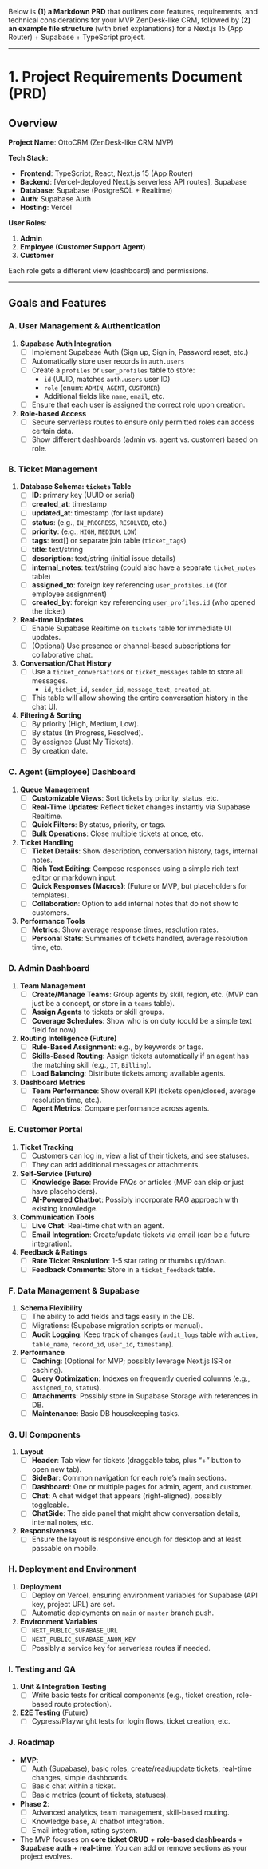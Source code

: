 Below is **(1) a Markdown PRD** that outlines core features, requirements, and technical considerations for your MVP ZenDesk-like CRM, followed by **(2) an example file structure** (with brief explanations) for a Next.js 15 (App Router) + Supabase + TypeScript project.

---

# 1. Project Requirements Document (PRD)

## Overview

**Project Name**: OttoCRM (ZenDesk-like CRM MVP)

**Tech Stack**:  
- **Frontend**: TypeScript, React, Next.js 15 (App Router)  
- **Backend**: [Vercel-deployed Next.js serverless API routes], Supabase  
- **Database**: Supabase (PostgreSQL + Realtime)  
- **Auth**: Supabase Auth  
- **Hosting**: Vercel

**User Roles**:
1. **Admin** 
2. **Employee (Customer Support Agent)**
3. **Customer**

Each role gets a different view (dashboard) and permissions.

---

## Goals and Features

### A. User Management & Authentication
1. **Supabase Auth Integration**  
   - [ ] Implement Supabase Auth (Sign up, Sign in, Password reset, etc.)  
   - [ ] Automatically store user records in `auth.users`  
   - [ ] Create a `profiles` or `user_profiles` table to store:
     - `id` (UUID, matches `auth.users` user ID)  
     - `role` (enum: `ADMIN`, `AGENT`, `CUSTOMER`)  
     - Additional fields like `name`, `email`, etc.  
   - [ ] Ensure that each user is assigned the correct role upon creation.
2. **Role-based Access**  
   - [ ] Secure serverless routes to ensure only permitted roles can access certain data.  
   - [ ] Show different dashboards (admin vs. agent vs. customer) based on role.

### B. Ticket Management
1. **Database Schema: `tickets` Table**  
   - [ ] **ID**: primary key (UUID or serial)  
   - [ ] **created_at**: timestamp  
   - [ ] **updated_at**: timestamp (for last update)  
   - [ ] **status**: (e.g., `IN_PROGRESS`, `RESOLVED`, etc.)  
   - [ ] **priority**: (e.g., `HIGH`, `MEDIUM`, `LOW`)  
   - [ ] **tags**: text[] or separate join table (`ticket_tags`)  
   - [ ] **title**: text/string  
   - [ ] **description**: text/string (initial issue details)  
   - [ ] **internal_notes**: text/string (could also have a separate `ticket_notes` table)  
   - [ ] **assigned_to**: foreign key referencing `user_profiles.id` (for employee assignment)  
   - [ ] **created_by**: foreign key referencing `user_profiles.id` (who opened the ticket)
2. **Real-time Updates**  
   - [ ] Enable Supabase Realtime on `tickets` table for immediate UI updates.  
   - [ ] (Optional) Use presence or channel-based subscriptions for collaborative chat.
3. **Conversation/Chat History**  
   - [ ] Use a `ticket_conversations` or `ticket_messages` table to store all messages.  
     - `id`, `ticket_id`, `sender_id`, `message_text`, `created_at`.  
   - [ ] This table will allow showing the entire conversation history in the chat UI.
4. **Filtering & Sorting**  
   - [ ] By priority (High, Medium, Low).  
   - [ ] By status (In Progress, Resolved).  
   - [ ] By assignee (Just My Tickets).  
   - [ ] By creation date.

### C. Agent (Employee) Dashboard
1. **Queue Management**  
   - [ ] **Customizable Views**: Sort tickets by priority, status, etc.  
   - [ ] **Real-Time Updates**: Reflect ticket changes instantly via Supabase Realtime.  
   - [ ] **Quick Filters**: By status, priority, or tags.  
   - [ ] **Bulk Operations**: Close multiple tickets at once, etc.
2. **Ticket Handling**  
   - [ ] **Ticket Details**: Show description, conversation history, tags, internal notes.  
   - [ ] **Rich Text Editing**: Compose responses using a simple rich text editor or markdown input.  
   - [ ] **Quick Responses (Macros)**: (Future or MVP, but placeholders for templates).  
   - [ ] **Collaboration**: Option to add internal notes that do not show to customers.
3. **Performance Tools**  
   - [ ] **Metrics**: Show average response times, resolution rates.  
   - [ ] **Personal Stats**: Summaries of tickets handled, average resolution time, etc.

### D. Admin Dashboard
1. **Team Management**  
   - [ ] **Create/Manage Teams**: Group agents by skill, region, etc. (MVP can just be a concept, or store in a `teams` table).  
   - [ ] **Assign Agents** to tickets or skill groups.  
   - [ ] **Coverage Schedules**: Show who is on duty (could be a simple text field for now).  
2. **Routing Intelligence (Future)**  
   - [ ] **Rule-Based Assignment**: e.g., by keywords or tags.  
   - [ ] **Skills-Based Routing**: Assign tickets automatically if an agent has the matching skill (e.g., `IT`, `Billing`).  
   - [ ] **Load Balancing**: Distribute tickets among available agents.
3. **Dashboard Metrics**  
   - [ ] **Team Performance**: Show overall KPI (tickets open/closed, average resolution time, etc.).  
   - [ ] **Agent Metrics**: Compare performance across agents.

### E. Customer Portal
1. **Ticket Tracking**  
   - [ ] Customers can log in, view a list of their tickets, and see statuses.  
   - [ ] They can add additional messages or attachments.
2. **Self-Service (Future)**  
   - [ ] **Knowledge Base**: Provide FAQs or articles (MVP can skip or just have placeholders).  
   - [ ] **AI-Powered Chatbot**: Possibly incorporate RAG approach with existing knowledge.
3. **Communication Tools**  
   - [ ] **Live Chat**: Real-time chat with an agent.  
   - [ ] **Email Integration**: Create/update tickets via email (can be a future integration).
4. **Feedback & Ratings**  
   - [ ] **Rate Ticket Resolution**: 1-5 star rating or thumbs up/down.  
   - [ ] **Feedback Comments**: Store in a `ticket_feedback` table.

### F. Data Management & Supabase
1. **Schema Flexibility**  
   - [ ] The ability to add fields and tags easily in the DB.  
   - [ ] Migrations: (Supabase migration scripts or manual).  
   - [ ] **Audit Logging**: Keep track of changes (`audit_logs` table with `action`, `table_name`, `record_id`, `user_id`, `timestamp`).
2. **Performance**  
   - [ ] **Caching**: (Optional for MVP; possibly leverage Next.js ISR or caching).  
   - [ ] **Query Optimization**: Indexes on frequently queried columns (e.g., `assigned_to`, `status`).  
   - [ ] **Attachments**: Possibly store in Supabase Storage with references in DB.  
   - [ ] **Maintenance**: Basic DB housekeeping tasks.

### G. UI Components
1. **Layout**  
   - [ ] **Header**: Tab view for tickets (draggable tabs, plus “+” button to open new tab).  
   - [ ] **SideBar**: Common navigation for each role’s main sections.  
   - [ ] **Dashboard**: One or multiple pages for admin, agent, and customer.  
   - [ ] **Chat**: A chat widget that appears (right-aligned), possibly toggleable.  
   - [ ] **ChatSide**: The side panel that might show conversation details, internal notes, etc.
2. **Responsiveness**  
   - [ ] Ensure the layout is responsive enough for desktop and at least passable on mobile.

### H. Deployment and Environment
1. **Deployment**  
   - [ ] Deploy on Vercel, ensuring environment variables for Supabase (API key, project URL) are set.  
   - [ ] Automatic deployments on `main` or `master` branch push.
2. **Environment Variables**  
   - [ ] `NEXT_PUBLIC_SUPABASE_URL`  
   - [ ] `NEXT_PUBLIC_SUPABASE_ANON_KEY`  
   - [ ] Possibly a service key for serverless routes if needed.

### I. Testing and QA
1. **Unit & Integration Testing**  
   - [ ] Write basic tests for critical components (e.g., ticket creation, role-based route protection).
2. **E2E Testing** (Future)  
   - [ ] Cypress/Playwright tests for login flows, ticket creation, etc.

### J. Roadmap
- **MVP**:
  - [ ] Auth (Supabase), basic roles, create/read/update tickets, real-time changes, simple dashboards.  
  - [ ] Basic chat within a ticket.  
  - [ ] Basic metrics (count of tickets, statuses).  
- **Phase 2**:
  - [ ] Advanced analytics, team management, skill-based routing.  
  - [ ] Knowledge base, AI chatbot integration.  
  - [ ] Email integration, rating system.
 
- The MVP focuses on **core ticket CRUD** + **role-based dashboards** + **Supabase auth** + **real-time**. You can add or remove sections as your project evolves.